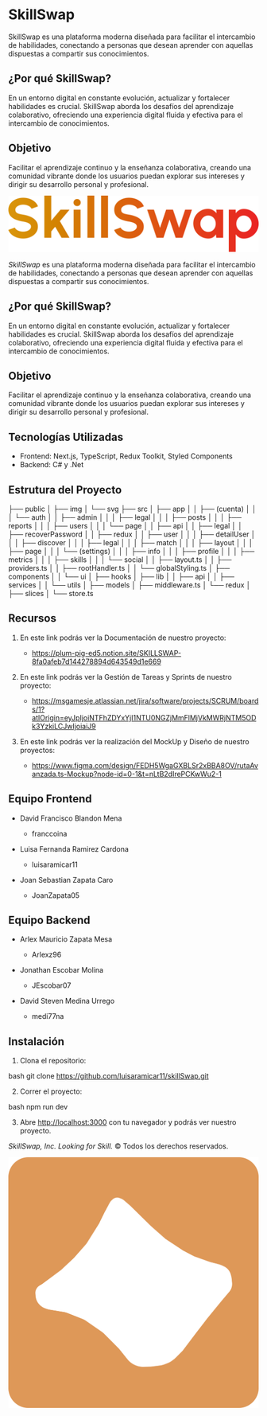 # SkillSwap

SkillSwap es una plataforma moderna diseñada para facilitar el intercambio de habilidades, conectando a personas que desean aprender con aquellas dispuestas a compartir sus conocimientos. 

## ¿Por qué SkillSwap?

En un entorno digital en constante evolución, actualizar y fortalecer habilidades es crucial. SkillSwap aborda los desafíos del aprendizaje colaborativo, ofreciendo una experiencia digital fluida y efectiva para el intercambio de conocimientos.

## Objetivo

Facilitar el aprendizaje continuo y la enseñanza colaborativa, creando una comunidad vibrante donde los usuarios puedan explorar sus intereses y dirigir su desarrollo personal y profesional.

![Logotype](./public/img/skillswap-logotype.png)

_SkillSwap_ es una plataforma moderna diseñada para facilitar el intercambio de habilidades, conectando a personas que desean aprender con aquellas dispuestas a compartir sus conocimientos. 

## ¿Por qué SkillSwap?

En un entorno digital en constante evolución, actualizar y fortalecer habilidades es crucial. SkillSwap aborda los desafíos del aprendizaje colaborativo, ofreciendo una experiencia digital fluida y efectiva para el intercambio de conocimientos.

## Objetivo

Facilitar el aprendizaje continuo y la enseñanza colaborativa, creando una comunidad vibrante donde los usuarios puedan explorar sus intereses y dirigir su desarrollo personal y profesional.

## Tecnologías Utilizadas

- Frontend: Next.js, TypeScript, Redux Toolkit, Styled Components
- Backend: C# y .Net

## Estrutura del Proyecto

├── public
│   ├── img
│   └── svg
├── src
│   ├── app
│   │   ├── (cuenta)
│   │   │   └── auth
│   │   ├── admin
│   │   │   ├── legal
│   │   │   ├── posts
│   │   │   ├── reports
│   │   │   ├── users
│   │   │   └── page
│   │   ├── api
│   │   ├── legal
│   │   ├── recoverPassword
│   │   ├── redux
│   │   ├── user
│   │   │   ├── detailUser
│   │   │   ├── discover
│   │   │   ├── legal
│   │   │   ├── match
│   │   │   ├── layout
│   │   │   ├── page
│   │   │   └── (settings)
│   │   │       ├── info
│   │   │       ├── profile
│   │   │       ├── metrics
│   │   │       ├── skills
│   │   │       └── social
│   │   ├── layout.ts
│   │   ├── providers.ts
│   │   ├── rootHandler.ts
│   │   └── globalStyling.ts
│   ├── components
│   │   └── ui
│   ├── hooks
│   ├── lib
│   │   ├── api
│   │   ├── services
│   │   └── utils
│   ├── models
│   ├── middleware.ts
│   └── redux
│       ├── slices
│       └── store.ts

## Recursos

1. En este link podrás ver la Documentación de nuestro proyecto: 
    - https://plum-pig-ed5.notion.site/SKILLSWAP-8fa0afeb7d144278894d643549d1e669

2. En este link podrás ver la Gestión de Tareas y Sprints de nuestro proyecto: 
    -   https://msgamesje.atlassian.net/jira/software/projects/SCRUM/boards/1?atlOrigin=eyJpIjoiNTFhZDYxYjI1NTU0NGZjMmFlMjVkMWRjNTM5ODk3YzkiLCJwIjoiaiJ9

3. En este link podrás ver la realización del MockUp y Diseño de nuestro proyectos: 
    - https://www.figma.com/design/FEDH5WgaGXBLSr2xBBA8OV/rutaAvanzada.ts-Mockup?node-id=0-1&t=nLtB2dIrePCKwWu2-1

## Equipo Frontend

- David Francisco Blandon Mena
    - franccoina

- Luisa Fernanda Ramirez Cardona
    - luisaramicar11

- Joan Sebastian Zapata Caro
    - JoanZapata05

## Equipo Backend

- Arlex Mauricio Zapata Mesa
    - Arlexz96

- Jonathan Escobar Molina
    - JEscobar07

- David Steven Medina Urrego
    - medi77na

## Instalación

1. Clona el repositorio:

bash
git clone https://github.com/luisaramicar11/skillSwap.git

2. Correr el proyecto:

bash
npm run dev


3. Abre [http://localhost:3000](http://localhost:3000) con tu navegador y podrás ver nuestro proyecto.

_SkillSwap, Inc. Looking for Skill._
© Todos los derechos reservados.


![Isotype](./public/img/skillswap-isotype.png)
